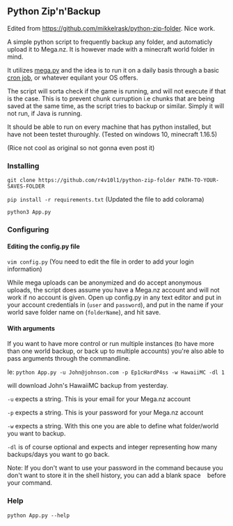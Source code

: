 ## Python Zip'n'Backup

Edited from https://github.com/mikkelrask/python-zip-folder. Nice work.

A simple python script to frequently backup any folder, and automaticly upload it to Mega.nz. It is however made with a minecraft world folder in mind.

It utilizes [mega.py](https://pypi.org/project/mega.py/ "mega.py on PyPi.org") and the idea is to run it on a daily basis through a basic [cron job](https://en.wikipedia.org/wiki/Cron "Cron on Wiki"), or whatever equilant your OS offers.

The script will sorta check if the game is running, and will not execute if that is the case. This is to prevent chunk curruption i.e chunks that are being saved at the same time, as the script tries to backup or similar. Simply it will not run, if Java is running.

It should be able to run on every machine that has python installed, but have not been testet thuroughly. (Tested on windows 10, minecraft 1.16.5)

(Rice not cool as original so not gonna even post it)

### Installing

`git clone https://github.com/r4v10l1/python-zip-folder PATH-TO-YOUR-SAVES-FOLDER`

`pip install -r requirements.txt` (Updated the file to add colorama)

`python3 App.py`

### Configuring

#### Editing the config.py file

`vim config.py` (You need to edit the file in order to add your login information)

While mega uploads can be anonymized and do accept anonymous uploads, the script does assume you have a Mega.nz account and will not work if no account is given. Open up config.py in any text editor and put in your account credentials in (`user` and `password`), and put in the name if your world save folder name on (`folderName`), and hit save.

#### With arguments

If you want to have more control or run multiple instances (to have more than one world backup, or back up to multiple accounts) you're also able to pass arguments through the commandline.

Ie:
`python App.py -u John@johnson.com -p Ep1cHardP4ss -w HawaiiMC -dl 1`

will download John's HawaiiMC backup from yesterday.

`-u` expects a string. This is your email for your Mega.nz account

`-p` expects a string. This is your password for your Mega.nz account

`-w` expects a string. With this one you are able to define what folder/world you want to backup.

`-dl` is of course optional and expects and integer representing how many backups/days you want to go back.

Note: If you don't want to use your password in the command because you don't want to store it in the shell history, you can add a blank space ` `  before your command.

### Help

`python App.py --help`
